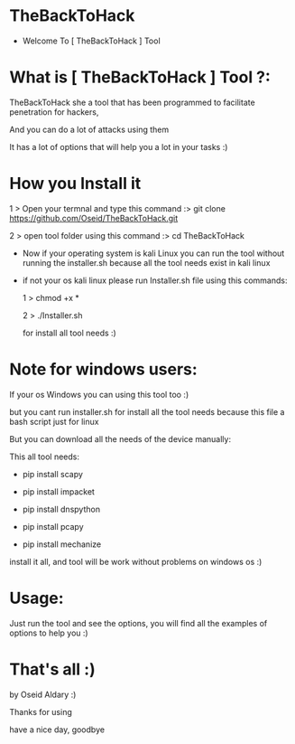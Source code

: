 # TheBackToHack


- Welcome To [ TheBackToHack ] Tool

# What is [ TheBackToHack ] Tool ?:

TheBackToHack she a tool that has been programmed to facilitate penetration for hackers, 

And you can do a lot of attacks using them

It has a lot of options that will help you a lot in your tasks :)

# How you Install it

1 > Open your termnal and type this command :> git clone https://github.com/Oseid/TheBackToHack.git

2 > open tool folder using this command :> cd TheBackToHack

- Now if your operating system is kali Linux you can run the tool without running the installer.sh because all the tool needs exist in kali linux

- if not your os kali linux please run Installer.sh file using this commands:

    1 >  chmod +x *
    
    2 > ./Installer.sh 
    
    for install all tool needs :)
                                                                         
                                                                           
# Note for windows users:

If your os Windows you can using this tool too :)

but you cant run installer.sh for install all the tool needs because this file a bash script just for linux

But you can download all the needs of the device manually:

This all tool needs:

- pip install scapy

- pip install impacket

- pip install dnspython

- pip install pcapy

- pip install mechanize

install it all, and tool will be work without problems on windows os :)


# Usage:

Just run the tool and see the options, you will find all the examples of options to help you :)

# That's all :)

by Oseid Aldary :)

Thanks for using 

have a nice day, goodbye
